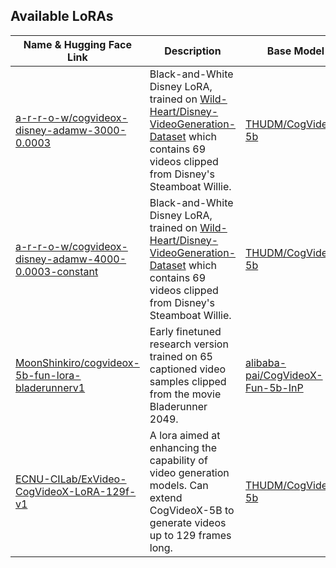 ## Available LoRAs

| Name & Hugging Face Link                                      | Description                 | Base Model           | Contributor       | Date Created        | Last Modified        | Date Added          |
|--------------------------------------------------------|-----------------------------|----------------------|-------------------|---------------------|---------------------|---------------------|
| [a-r-r-o-w/cogvideox-disney-adamw-3000-0.0003](https://huggingface.co/a-r-r-o-w/cogvideox-disney-adamw-3000-0.0003) | Black-and-White Disney LoRA, trained on [Wild-Heart/Disney-VideoGeneration-Dataset](https://huggingface.co/datasets/Wild-Heart/Disney-VideoGeneration-Dataset) which contains 69 videos clipped from Disney's Steamboat Willie. | [THUDM/CogVideoX-5b](https://huggingface.co/THUDM/CogVideoX-5b) | a-r-r-o-w | 2024-10-04 | 2024-10-10 | 2024-10-13 |
| [a-r-r-o-w/cogvideox-disney-adamw-4000-0.0003-constant](https://huggingface.co/a-r-r-o-w/cogvideox-disney-adamw-4000-0.0003-constant) | Black-and-White Disney LoRA, trained on [Wild-Heart/Disney-VideoGeneration-Dataset](https://huggingface.co/datasets/Wild-Heart/Disney-VideoGeneration-Dataset) which contains 69 videos clipped from Disney's Steamboat Willie. | [THUDM/CogVideoX-5b](https://huggingface.co/THUDM/CogVideoX-5b) | a-r-r-o-w | 2024-10-08 | 2024-10-10 | 2024-10-13 |
| [MoonShinkiro/cogvideox-5b-fun-lora-bladerunnerv1](https://huggingface.co/MoonShinkiro/cogvideox-5b-fun-lora-bladerunnerv1) | Early finetuned research version trained on 65 captioned video samples clipped from the movie Bladerunner 2049. | [alibaba-pai/CogVideoX-Fun-5b-InP](https://huggingface.co/alibaba-pai/CogVideoX-Fun-5b-InP) | MoonShinkiro | 2024-10-03 | 2024-10-04 | 2024-10-13 |
| [ECNU-CILab/ExVideo-CogVideoX-LoRA-129f-v1](https://huggingface.co/ECNU-CILab/ExVideo-CogVideoX-LoRA-129f-v1) | A lora aimed at enhancing the capability of video generation models. Can extend CogVideoX-5B to generate videos up to 129 frames long. | [THUDM/CogVideoX-5b](https://huggingface.co/THUDM/CogVideoX-5b) | ECNU-CILab | 2024-10-07 | 2024-10-10 | 2024-10-13 |
